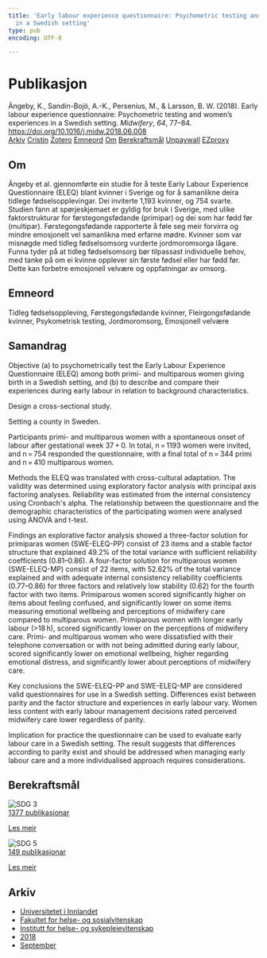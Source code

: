 ```yaml
---
title: 'Early labour experience questionnaire: Psychometric testing and women''s experiences
  in a Swedish setting'
type: pub
encoding: UTF-8

---
```

<h1>Publikasjon</h1>
<article id="csl-bib-container-LIARFPBU" class="csl-bib-container">
  <div class="csl-bib-body"> <div class="csl-entry">Ängeby, K., Sandin-Bojö, A.-K., Persenius, M., &#38; Larsson, B. W. (2018). Early labour experience questionnaire: Psychometric testing and women’s experiences in a Swedish setting. <i>Midwifery</i>, <i>64</i>, 77–84. <a href="https://doi.org/10.1016/j.midw.2018.06.008">https://doi.org/10.1016/j.midw.2018.06.008</a></div> </div>
  <div class="csl-bib-buttons">
    <a href="#taxonomy-article-LIARFPBU" alt="archive" class="csl-bib-button">Arkiv</a>
    <a href="https://app.cristin.no/results/show.jsf?id=1608098" alt="Cristin" class="csl-bib-button">Cristin</a>
    <a href="http://zotero.org/groups/5881554/items/LIARFPBU" alt="Zotero" class="csl-bib-button">Zotero</a>
    <a href="#keywords-article-LIARFPBU" alt="keywords" class="csl-bib-button">Emneord</a>
    <a href="#about-article-LIARFPBU" alt="about_pub" class="csl-bib-button">Om</a>
    <a href="#sdg-article-LIARFPBU" alt="sdg" class="csl-bib-button">Berekraftsmål</a>
    <a href="https://doi.org/10.1016/j.midw.2018.06.008" alt="Unpaywall" class="csl-bib-button">Unpaywall</a>
    <a href="https://doi.org/10.1016/j.midw.2018.06.008" alt="EZproxy" class="csl-bib-button">EZproxy</a>
  </div>
  <div id="csl-bib-meta-container-LIARFPBU"></div>
</article>
<div id="csl-bib-meta-LIARFPBU" class="csl-bib-meta">
  <article id="about-article-LIARFPBU" class="about_pub-article">
    <h1>Om</h1>
    Ängeby et al. gjennomførte ein studie for å teste Early Labour Experience Questionnaire (ELEQ) blant kvinner i Sverige og for å samanlikne deira tidlege fødselsopplevingar. Dei inviterte 1,193 kvinner, og 754 svarte. Studien fann at spørjeskjemaet er gyldig for bruk i Sverige, med ulike faktorstrukturar for førstegongsfødande (primipar) og dei som har fødd før (multipar). Førstegongsfødande rapporterte å føle seg meir forvirra og mindre emosjonelt vel samanlikna med erfarne mødre. Kvinner som var misnøgde med tidleg fødselsomsorg vurderte jordmoromsorga lågare. Funna tyder på at tidleg fødselsomsorg bør tilpassast individuelle behov, med tanke på om ei kvinne opplever sin første fødsel eller har fødd før. Dette kan forbetre emosjonell velvære og oppfatningar av omsorg.
  </article>
  <article id="keywords-article-LIARFPBU" class="keywords-article">
    <h1>Emneord</h1>
    Tidleg fødselsoppleving, Førstegongsfødande kvinner, Fleirgongsfødande kvinner, Psykometrisk testing, Jordmoromsorg, Emosjonell velvære
  </article>
  <article id="abstract-article-LIARFPBU" class="abstract-article">
    <h1>Samandrag</h1>
    Objective 
(a) to psychometrically test the Early Labour Experience Questionnaire (ELEQ) among both primi- and multiparous women giving birth in a Swedish setting, and (b) to describe and compare their experiences during early labour in relation to background characteristics. 
 
Design 
a cross-sectional study. 
 
Setting 
a county in Sweden. 
 
Participants 
primi- and multiparous women with a spontaneous onset of labour after gestational week 37 + 0. In total, n = 1193 women were invited, and n = 754 responded the questionnaire, with a final total of n = 344 primi and n = 410 multiparous women. 
 
Methods 
the ELEQ was translated with cross-cultural adaptation. The validity was determined using exploratory factor analysis with principal axis factoring analyses. Reliability was estimated from the internal consistency using Cronbach's alpha. The relationship between the questionnaire and the demographic characteristics of the participating women were analysed using ANOVA and t-test. 
 
Findings 
an explorative factor analysis showed a three-factor solution for primiparas women (SWE-ELEQ-PP) consist of 23 items and a stable factor structure that explained 49.2% of the total variance with sufficient reliability coefficients (0.81–0.86). A four-factor solution for multiparous women (SWE-ELEQ-MP) consist of 22 items, with 52.62% of the total variance explained and with adequate internal consistency reliability coefficients (0.77–0.86) for three factors and relatively low stability (0.62) for the fourth factor with two items. Primiparous women scored significantly higher on items about feeling confused, and significantly lower on some items measuring emotional wellbeing and perceptions of midwifery care compared to multiparous women. Primiparous women with longer early labour (>18 h), scored significantly lower on the perceptions of midwifery care. Primi- and multiparous women who were dissatisfied with their telephone conversation or with not being admitted during early labour, scored significantly lower on emotional wellbeing, higher regarding emotional distress, and significantly lower about perceptions of midwifery care. 
 
Key conclusions 
the SWE-ELEQ-PP and SWE-ELEQ-MP are considered valid questionnaires for use in a Swedish setting. Differences exist between parity and the factor structure and experiences in early labour vary. Women less content with early labour management decisions rated perceived midwifery care lower regardless of parity. 
 
Implication for practice 
the questionnaire can be used to evaluate early labour care in a Swedish setting. The result suggests that differences according to parity exist and should be addressed when managing early labour care and a more individualised approach requires considerations.
  </article>
  <article id="sdg-article-LIARFPBU" class="sdg-article">
    <h1>Berekraftsmål</h1>
    <div class="sdg-container"><div id="sdg3" class="sdg">
        <img src="{{< params subfolder >}}images/sdg/sdg03_nn.png" class="image" alt="SDG 3">
        <div class="sdg-overlay">
          <a href="{{< params subfolder >}}nn/archive/?sdg=3#archive" class="sdg-publication-count"><span>1377</span> publikasjonar</a>
          <p><a href="https://fn.no/om-fn/fns-baerekraftsmaal/god-helse-og-livskvalitet?lang=nno-NO" class="sdg-read-more">Les meir</a></p>
        </div>
      </div> <div id="sdg5" class="sdg">
        <img src="{{< params subfolder >}}images/sdg/sdg05_nn.png" class="image" alt="SDG 5">
        <div class="sdg-overlay">
          <a href="{{< params subfolder >}}nn/archive/?sdg=5#archive" class="sdg-publication-count"><span>149</span> publikasjonar</a>
          <p><a href="https://fn.no/om-fn/fns-baerekraftsmaal/likestilling-mellom-kjoennene?lang=nno-NO" class="sdg-read-more">Les meir</a></p>
        </div>
      </div></div>
  </article>
  <article id="taxonomy-article-LIARFPBU" class="taxonomy-article">
    <h1>Arkiv</h1>
    <ul>
      <li><a href="{{< params subfolder >}}nn/archive/?key=3DCRN523">Universitetet i Innlandet</a></li>
      <li><a href="{{< params subfolder >}}nn/archive/?key=IDKFS3MX">Fakultet for helse- og sosialvitenskap</a></li>
      <li><a href="{{< params subfolder >}}nn/archive/?key=GTV4ECMZ">Institutt for helse- og sykepleievitenskap</a></li>
      <li><a href="{{< params subfolder >}}nn/archive/?key=676HMQBA">2018</a></li>
      <li><a href="{{< params subfolder >}}nn/archive/?key=G8SKACTJ">September</a></li>
    </ul>
  </article>
</div>

